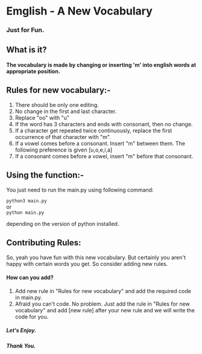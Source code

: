# Emglish - A New Vocabulary
### Just for Fun.

## What is it?
#### The vocabulary is made by changing or inserting 'm' into english words at appropriate position.

## Rules for new vocabulary:-

1. There should be only one editing.
2. No change in the first and last character.
3. Replace "oo" with "u"
4. If the word has 3 characters and ends with consonant, then no change.
5. If a character get repeated twice continuously, replace the first occurrence of that character with "m".
6. If a vowel comes before a consonant. Insert "m" between them. The following preference is given [u,o,e,i,a]
7. If a consonant comes before a vowel, insert "m" before that consonant.

## Using the function:-

You just need to run the main.py using following command:

```python3 main.py```  
or  
```python main.py```  

depending on the version of python installed.
 
## Contributing Rules:

So, yeah you have fun with this new vocabulary. But certainly you aren't happy with certain words you get. So consider adding new rules.

#### How can you add?

1. Add new rule in "Rules for new vocabulary" and add the required code in main.py.
2. Afraid you can't code. No problem. Just add the rule in "Rules for new vocabulary" and add [new rule] after your new rule and we will write the code for you.

##### Let's Enjoy.
##### Thank You.
